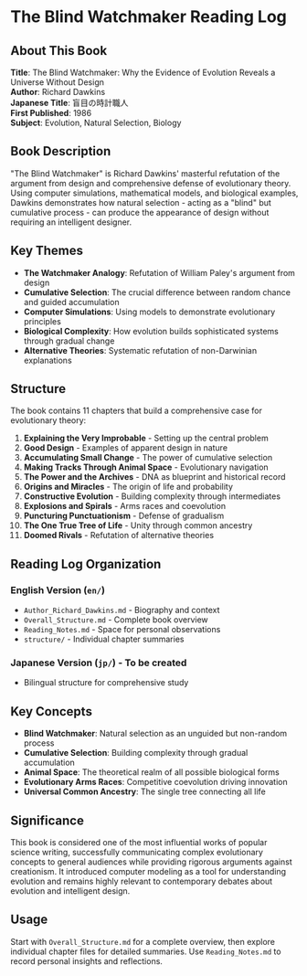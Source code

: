 # The Blind Watchmaker Reading Log

## About This Book
**Title**: The Blind Watchmaker: Why the Evidence of Evolution Reveals a Universe Without Design  
**Author**: Richard Dawkins  
**Japanese Title**: 盲目の時計職人  
**First Published**: 1986  
**Subject**: Evolution, Natural Selection, Biology

## Book Description
"The Blind Watchmaker" is Richard Dawkins' masterful refutation of the argument from design and comprehensive defense of evolutionary theory. Using computer simulations, mathematical models, and biological examples, Dawkins demonstrates how natural selection - acting as a "blind" but cumulative process - can produce the appearance of design without requiring an intelligent designer.

## Key Themes
- **The Watchmaker Analogy**: Refutation of William Paley's argument from design
- **Cumulative Selection**: The crucial difference between random chance and guided accumulation
- **Computer Simulations**: Using models to demonstrate evolutionary principles
- **Biological Complexity**: How evolution builds sophisticated systems through gradual change
- **Alternative Theories**: Systematic refutation of non-Darwinian explanations

## Structure
The book contains 11 chapters that build a comprehensive case for evolutionary theory:

1. **Explaining the Very Improbable** - Setting up the central problem
2. **Good Design** - Examples of apparent design in nature
3. **Accumulating Small Change** - The power of cumulative selection
4. **Making Tracks Through Animal Space** - Evolutionary navigation
5. **The Power and the Archives** - DNA as blueprint and historical record
6. **Origins and Miracles** - The origin of life and probability
7. **Constructive Evolution** - Building complexity through intermediates
8. **Explosions and Spirals** - Arms races and coevolution
9. **Puncturing Punctuationism** - Defense of gradualism
10. **The One True Tree of Life** - Unity through common ancestry
11. **Doomed Rivals** - Refutation of alternative theories

## Reading Log Organization

### English Version (`en/`)
- `Author_Richard_Dawkins.md` - Biography and context
- `Overall_Structure.md` - Complete book overview
- `Reading_Notes.md` - Space for personal observations
- `structure/` - Individual chapter summaries

### Japanese Version (`jp/`) - To be created
- Bilingual structure for comprehensive study

## Key Concepts
- **Blind Watchmaker**: Natural selection as an unguided but non-random process
- **Cumulative Selection**: Building complexity through gradual accumulation
- **Animal Space**: The theoretical realm of all possible biological forms
- **Evolutionary Arms Races**: Competitive coevolution driving innovation
- **Universal Common Ancestry**: The single tree connecting all life

## Significance
This book is considered one of the most influential works of popular science writing, successfully communicating complex evolutionary concepts to general audiences while providing rigorous arguments against creationism. It introduced computer modeling as a tool for understanding evolution and remains highly relevant to contemporary debates about evolution and intelligent design.

## Usage
Start with `Overall_Structure.md` for a complete overview, then explore individual chapter files for detailed summaries. Use `Reading_Notes.md` to record personal insights and reflections.